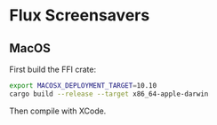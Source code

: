 # Flux Screensavers

## MacOS

First build the FFI crate:

```sh
export MACOSX_DEPLOYMENT_TARGET=10.10
cargo build --release --target x86_64-apple-darwin
```

Then compile with XCode.
